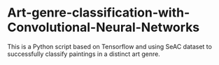 # Art-genre-classification-with-Convolutional-Neural-Networks
This is a Python script based on Tensorflow and using SeAC dataset to successfully classify paintings in a distinct art genre.
